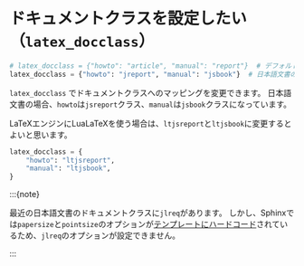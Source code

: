 # ドキュメントクラスを設定したい（``latex_docclass``）

```python
# latex_docclass = {"howto": "article", "manual": "report"}  # デフォルト
latex_docclass = {"howto": "jreport", "manual": "jsbook"}  # 日本語文書のデフォルト
```

``latex_docclass`` でドキュメントクラスへのマッピングを変更できます。
日本語文書の場合、``howto``は``jsreport``クラス、``manual``は``jsbook``クラスになっています。

LaTeXエンジンにLuaLaTeXを使う場合は、``ltjsreport``と``ltjsbook``に変更するとよいと思います。

```python
latex_docclass = {
    "howto": "ltjsreport",
    "manual": "ltjsbook",
}
```

:::{note}

最近の日本語文書のドキュメントクラスに``jlreq``があります。
しかし、Sphinxでは``papersize``と``pointsize``のオプションが[テンプレートにハードコード](https://github.com/sphinx-doc/sphinx/blob/master/sphinx/templates/latex/latex.tex_t)されているため、``jlreq``のオプションが設定できません。

:::
